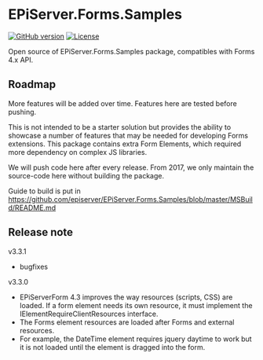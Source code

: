 # EPiServer.Forms.Samples

[![GitHub version](https://badge.fury.io/gh/episerver%2FEPiServer.Forms.Samples.svg)](https://github.com/episerver/EPiServer.Forms.Samples)
[![License](http://img.shields.io/:license-apache-blue.svg?style=flat-square)](http://www.apache.org/licenses/LICENSE-2.0.html)

Open source of EPiServer.Forms.Samples package, compatibles with Forms 4.x API.


Roadmap
-------------

More features will be added over time.
Features here are tested before pushing.

This is not intended to be a starter solution but provides the ability to showcase a number of features that may be needed for developing Forms extensions.
This package contains extra Form Elements, which required more dependency on complex JS libraries.

We will push code here after every release.
From 2017, we only maintain the source-code here without building the package.

Guide to build is put in https://github.com/episerver/EPiServer.Forms.Samples/blob/master/MSBuild/README.md


Release note
-------------

v3.3.1
 - bugfixes

v3.3.0

- EPiServerForm 4.3 improves the way resources (scripts, CSS) are loaded. If a form element needs its own resource, it must implement the IElementRequireClientResources interface. 
- The Forms element resources are loaded after Forms and external resources. 
- For example, the DateTime element requires jquery daytime to work but it is not loaded until the element is dragged into the form.
